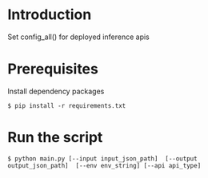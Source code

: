 # Introduction 
Set config_all() for deployed inference apis

# Prerequisites
Install dependency packages
```
$ pip install -r requirements.txt
```

# Run the script
```
$ python main.py [--input input_json_path]  [--output output_json_path]  [--env env_string] [--api api_type]
```


